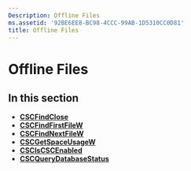 ```yaml
---
Description: Offline Files
ms.assetid: '92BE6EE8-BC98-4CCC-99AB-1D5310CC0D81'
title: Offline Files
---
```


# Offline Files

## In this section

-   [**CSCFindClose**](cscfindclose.md)
-   [**CSCFindFirstFileW**](cscfindfirstfilew.md)
-   [**CSCFindNextFileW**](cscfindnextfilew.md)
-   [**CSCGetSpaceUsageW**](cscgetspaceusagew.md)
-   [**CSCIsCSCEnabled**](csciscscenabled.md)
-   [**CSCQueryDatabaseStatus**](cscquerydatabasestatus.md)

 

 



